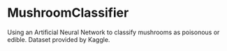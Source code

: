 # MushroomClassifier

Using an Artificial Neural Network to classify mushrooms as poisonous or edible. Dataset provided by Kaggle.
